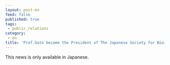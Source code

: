 ```yaml
---
layout: post-en
feed: false
published: true
tags:
 - public_relations
category:
 - en
title: 'Prof.Goto became the President of The Japanese Society for Bioinformatics. (in Japanese)'
---
```

This news is only available in Japanese.
